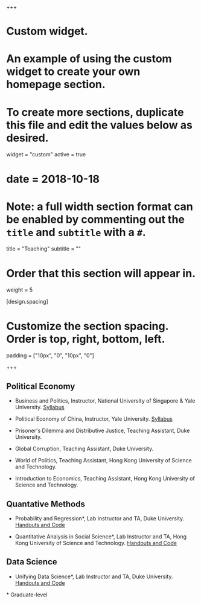 +++
# Custom widget.
# An example of using the custom widget to create your own homepage section.
# To create more sections, duplicate this file and edit the values below as desired.
widget = "custom"
active = true
# date = 2018-10-18

# Note: a full width section format can be enabled by commenting out the `title` and `subtitle` with a `#`.
title = "Teaching"
subtitle = ""

# Order that this section will appear in.
weight = 5

[design.spacing]
  # Customize the section spacing. Order is top, right, bottom, left.
  padding = ["10px", "0", "10px", "0"]
  
+++

## Political Economy

 - Business and Politics, Instructor, National University of Singapore \& Yale University. [Syllabus](https://www.dropbox.com/s/latnw1iinriddry/Business_Politics.pdf?dl=0)<br/>
 
 - Political Economy of China, Instructor, Yale University. [Syllabus](https://www.dropbox.com/s/8qpuo4a34uxgr29/Syllabus_PE_China-2023_updated.pdf?dl=0)<br/>
 
 - Prisoner's Dilemma and Distributive Justice, Teaching Assistant, Duke University.  <br/>

 - Global Corruption, Teaching Assistant, Duke University.  <br/>

 - World of Politics, Teaching Assistant, Hong Kong University of Science and Technology.  <br/>

 - Introduction to Economics, Teaching Assistant, Hong Kong University of Science and Technology.  <br/>

## Quantative Methods

 - Probability and Regression*, Lab Instructor and TA, Duke University. [Handouts and Code](https://github.com/zeren-li/PS630-R-Lab) <br/>

 - Quantitative Analysis in Social Science*, Lab Instructor and TA, Hong Kong University of Science and Technology. [Handouts and Code](https://github.com/zeren-li/PS630-R-Lab) <br/>

## Data Science 

 - Unifying Data Science*, Lab Instructor and TA, Duke University. [Handouts and Code](https://www.unifyingdatascience.org/html/class_schedule.html) <br/>


\* Graduate-level

